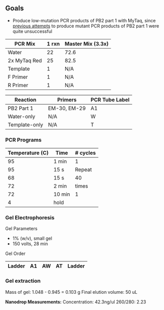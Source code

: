 ## Goals

- Produce low-mutation PCR products of PB2 part 1 with MyTaq, since [previous attempts](./20160903-mutagenesis-2) to produce mutant PCR products of PB2 part 1 were quite unsuccessful


| PCR Mix    | 1 rxn | Master Mix (3.3x) |
|------------|-------|-------------------|
| Water      | 22    | 72.6              |
| 2x MyTaq Red | 25    | 82.5               |
| Template   | 1     | N/A               |
| F Primer   | 1     | N/A               |
| R Primer   | 1     | N/A               |

| Reaction      | Primers      | PCR Tube Label |
|---------------|--------------|----------------|
| PB2 Part 1    | EM-30, EM-29 | A1             |
| Water-only    | N/A          | W             |
| Template-only | N/A          | T             |

### PCR Programs

| Temperature (C)      | Time           | # cycles |
|----------------------|----------------|----------|
| 95                   | 1 min          | 1        |
| 95                   | 15 s           | Repeat   |
| 68       | 15 s            | 40       |
| 72                   | 2 min          | times    |
| 72                   | 10 min         | 1        |
| 4                    | hold           |          |

### Gel Electrophoresis

Gel Parameters
- 1% (w/v), small gel
- 150 volts, 28 min

Gel Order

| Ladder |  A1 | AW | AT | Ladder |
|--------|----|----|----|--------|

### Gel extraction

Mass of gel: 1.048 - 0.945 = 0.103 g
Final elution volume: 50 uL

**Nanodrop Measurements:**
Concentration: 42.3ng/ul
260/280: 2.23
